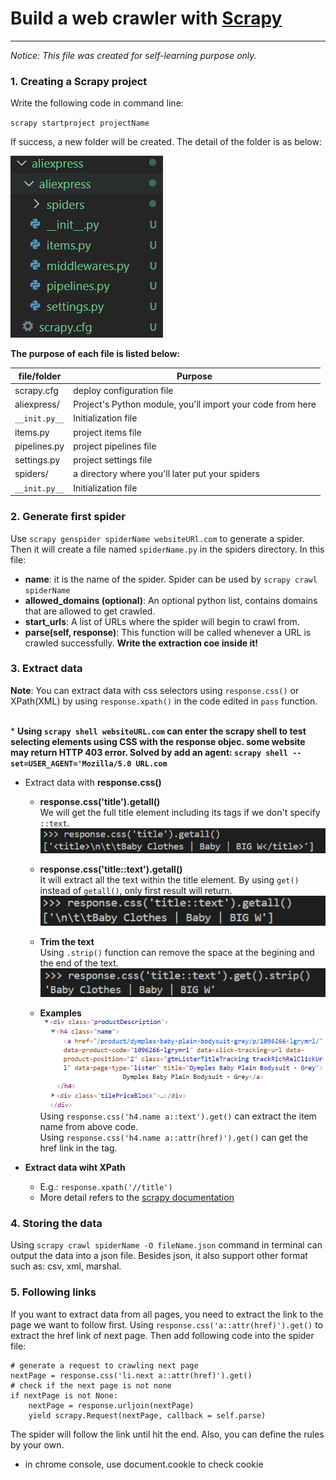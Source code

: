 # Build a web crawler with [Scrapy](https://scrapy.org/)
---
*Notice: This file was created for self-learning purpose only.*

### 1. Creating a Scrapy project 
Write the following code in command line:

``scrapy startproject projectName``

If success, a new folder will be created. The detail of the folder is as below: 

![](img/startproject.png)

**The purpose of each file is listed below:**
<table>
<thead>
<tr>
<th>file/folder</th>
<th>Purpose</th>
</tr>
</thead>
<tbody>
<tr>
<td>scrapy.cfg</td>
<td>deploy configuration file</td>
</tr>
<tr>
<td>aliexpress/</td>
<td>Project's Python module, you'll import your code from here</td>
</tr>
<tr>
<td><code>__init.py__</code></td>
<td>Initialization file</td>
</tr>
<tr>
<td>items.py</td>
<td>project items file</td>
</tr>
<tr>
<td>pipelines.py</td>
<td>project pipelines file</td>
</tr>
<tr>
<td>settings.py</td>
<td>project settings file</td>
</tr>
<tr>
<td>spiders/</td>
<td>a directory where you'll later put your spiders</td>
</tr>
<tr>
<td><code>__init.py__</code></td>
<td>Initialization file</td>
</tr>
</tbody>
</table>


### 2. Generate first spider 
Use ``scrapy genspider spiderName websiteURl.com`` to generate a spider. Then it will create a file named ``spiderName.py`` in the spiders directory. In this file:
* **name**: it is the name of the spider. Spider can be used by ``scrapy crawl spiderName``
* **allowed_domains (optional)**: An optional python list, contains domains that are allowed to get crawled. 
* **start_urls**: A list of URLs where the spider will begin to crawl from. 
* **parse(self, response)**: This function will be called whenever a URL is crawled successfully. **Write the extraction coe inside it!**

### 3. Extract data 
 **Note**: You can extract data with css selectors using ``response.css()`` or XPath(XML) by using ``response.xpath()`` in the code edited in ``pass`` function. 

 <br>* **Using ``scrapy shell websiteURL.com`` can enter the scrapy shell to test selecting elements using CSS with the response objec. some website may return HTTP 403 error. Solved by add an agent: ``scrapy shell --set=USER_AGENT='Mozilla/5.0 URL.com``**

 * Extract data with **response.css()**
    * **response.css('title').getall()**
    <br> We will get the full title element including its tags if we don't specify ``::text``.
    ![](img/title.png)
    * **response.css('title::text').getall()**
    <br> It will extract all the text within the title element. By using ``get()`` instead of ``getall()``, only first result will return. 
    ![](img/title2.png)

    * **Trim the text** <br>Using ``.strip()`` function can remove the space at the begining and the end of the text.
    ![](img/title3.png)

    * **Examples**
      ![](img/example.png)
    Using ``response.css('h4.name a::text').get()`` can extract the item name from above code. 
    <br> Using ``response.css('h4.name a::attr(href)').get()`` can get the href link in the tag.
  
  * **Extract data wiht XPath**
    * E.g.: ``response.xpath('//title')``
    * More detail refers to the [scrapy documentation](https://docs.scrapy.org/en/latest/intro/tutorial.html)

### 4. Storing the data
  Using ``scrapy crawl spiderName -O fileName.json`` command in terminal can output the data into a json file. Besides json, it also support other format such as: csv, xml, marshal.

### 5. Following links 
If you want to extract data from all pages, you need to extract the link to the page we want to follow first. Using ``response.css('a::attr(href)').get()`` to extract the href link of next page. Then add following code into the spider file:
```
# generate a request to crawling next page 
nextPage = response.css('li.next a::attr(href)').get()
# check if the next page is not none
if nextPage is not None: 
    nextPage = response.urljoin(nextPage)
    yield scrapy.Request(nextPage, callback = self.parse)
```
The spider will follow the link until hit the end. Also, you can define the rules by your own. 


* in chrome console, use document.cookie to check cookie
